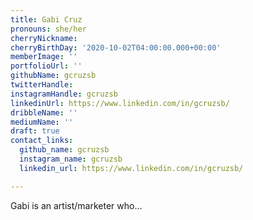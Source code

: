 ```yaml
---
title: Gabi Cruz
pronouns: she/her
cherryNickname: 
cherryBirthDay: '2020-10-02T04:00:00.000+00:00'
memberImage: ''
portfolioUrl: ''
githubName: gcruzsb
twitterHandle: 
instagramHandle: gcruzsb
linkedinUrl: https://www.linkedin.com/in/gcruzsb/
dribbleName: ''
mediumName: ''
draft: true
contact_links:
  github_name: gcruzsb
  instagram_name: gcruzsb
  linkedin_url: https://www.linkedin.com/in/gcruzsb/

---
```

Gabi is an artist/marketer who... 